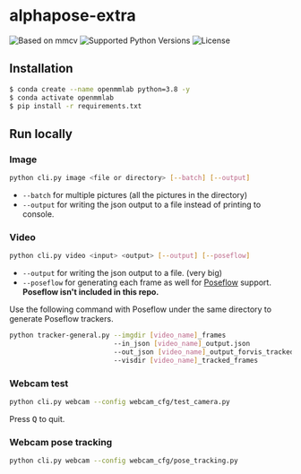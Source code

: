 # alphapose-extra

![Based on `mmcv`](https://img.shields.io/badge/based%20on-mmcv-blueviolet?style=flat-square) ![Supported Python Versions](https://img.shields.io/pypi/pyversions/mmcv?style=flat-square) ![License](https://img.shields.io/github/license/91b4dd62/alphapose-extra?style=flat-square)

## Installation

```bash
$ conda create --name openmmlab python=3.8 -y
$ conda activate openmmlab
$ pip install -r requirements.txt
```

## Run locally

### Image

```sh
python cli.py image <file or directory> [--batch] [--output]
```

- `--batch` for multiple pictures (all the pictures in the directory)  
- `--output` for writing the json output to a file instead of printing to console.

### Video

```sh
python cli.py video <input> <output> [--output] [--poseflow]
```

- `--output` for writing the json output to a file. (very big)
- `--poseflow` for generating each frame as well for [Poseflow](https://github.com/YuliangXiu/PoseFlow) support. **Poseflow isn't included in this repo.**  

Use the following command with Poseflow under the same directory to generate Poseflow trackers.

```sh
python tracker-general.py --imgdir [video_name]_frames 
                          --in_json [video_name]_output.json 
                          --out_json [video_name]_output_forvis_tracked.json 
                          --visdir [video_name]_tracked_frames
```

### Webcam test

```sh
python cli.py webcam --config webcam_cfg/test_camera.py
```

Press <kbd>Q</kbd> to quit.

### Webcam pose tracking

```sh
python cli.py webcam --config webcam_cfg/pose_tracking.py
```
